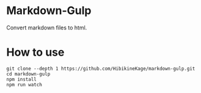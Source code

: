 # Markdown-Gulp
Convert markdown files to html.

# How to use
```
git clone --depth 1 https://github.com/HibikineKage/markdown-gulp.git
cd markdown-gulp
npm install
npm run watch
```
